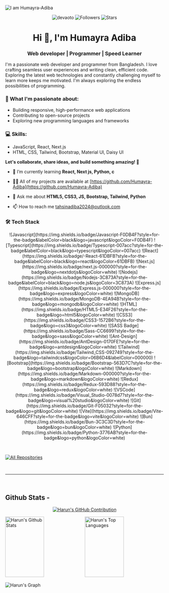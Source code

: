 ![I am Humayra-Adiba](https://github.com/harun181/harun181/raw/main/code.png)


<p align="center">
  <img src="https://komarev.com/ghpvc/?username=Humayra-Adiba&label=Profile%20views&color=0e75b6&style=flat" alt="devaoto" />
  <img src="https://img.shields.io/github/followers/Humayra-Adiba?label=Followers" alt="Followers" />
  <img src="https://img.shields.io/github/stars/Humayra-Adiba?label=Stars" alt="Stars" />
</p>
<h1 align="center">Hi 👋, I'm Humayra Adiba</h1>
<h3 align="center">Web developer | Programmer | Speed Learner</h3>

I'm a passionate web developer and programmer from Bangladesh. I love crafting seamless user experiences and writing clean, efficient code. Exploring the latest web technologies and constantly challenging myself to learn more keeps me motivated. I'm always exploring the endless possibilities of programming.

### 🌟 What I'm passionate about:
- Building responsive, high-performance web applications
- Contributing to open-source projects
- Exploring new programming languages and frameworks

### 💻 Skills:
- JavaScript, React, Next.js
- HTML, CSS, Tailwind, Bootstrap, Material UI, Daisy UI


**Let's collaborate, share ideas, and build something amazing! 🌱**



- 🌱 I’m currently learning **React, Next js, Python, c**

- 👨‍💻 All of my projects are available at [https://github.com/Humayra-Adiba](https://github.com/Humayra-Adiba)



- 💬 Ask me about **HTML5, CSS3, JS, Bootstrap, Tailwind, Python**

- 📫 How to reach me [tahsinadiba2024@outlook.com](mailto:tahsinadiba2024@outlook.com)


### 🛠️ Tech Stack
<p align="center">
![Javascript](https://img.shields.io/badge/Javascript-F0DB4F?style=for-the-badge&labelColor=black&logo=javascript&logoColor=F0DB4F)
![Typescript](https://img.shields.io/badge/Typescript-007acc?style=for-the-badge&labelColor=black&logo=typescript&logoColor=007acc)
![React](https://img.shields.io/badge/-React-61DBFB?style=for-the-badge&labelColor=black&logo=react&logoColor=61DBFB)
![Next.js](https://img.shields.io/badge/next.js-000000?style=for-the-badge&logo=nextdotjs&logoColor=white)
![Nodejs](https://img.shields.io/badge/Nodejs-3C873A?style=for-the-badge&labelColor=black&logo=node.js&logoColor=3C873A)
![Express.js](https://img.shields.io/badge/Express.js-000000?style=for-the-badge&logo=express&logoColor=white)
![MongoDB](https://img.shields.io/badge/MongoDB-4EA94B?style=for-the-badge&logo=mongodb&logoColor=white)
![HTML](https://img.shields.io/badge/HTML5-E34F26?style=for-the-badge&logo=html5&logoColor=white)
![CSS3](https://img.shields.io/badge/CSS3-1572B6?style=for-the-badge&logo=css3&logoColor=white)
![SASS Badge](https://img.shields.io/badge/Sass-CC6699?style=for-the-badge&logo=sass&logoColor=white)
![Ant-Design](https://img.shields.io/badge/AntDesign-0170FE?style=for-the-badge&logo=antdesign&logoColor=white)
![Tailwind](https://img.shields.io/badge/Tailwind_CSS-092749?style=for-the-badge&logo=tailwindcss&logoColor=06B6D4&labelColor=000000)
![Bootstrap](https://img.shields.io/badge/Bootstrap-563D7C?style=for-the-badge&logo=bootstrap&logoColor=white)
![Markdown](https://img.shields.io/badge/Markdown-000000?style=for-the-badge&logo=markdown&logoColor=white)
![Redux](https://img.shields.io/badge/Redux-593D88?style=for-the-badge&logo=redux&logoColor=white)
![VSCode](https://img.shields.io/badge/Visual_Studio-0078d7?style=for-the-badge&logo=visual%20studio&logoColor=white)
![Git](https://img.shields.io/badge/Git-F05032?style=for-the-badge&logo=git&logoColor=white)
![Vite](https://img.shields.io/badge/Vite-646CFF?style=for-the-badge&logo=vite&logoColor=white)
![Bun](https://img.shields.io/badge/Bun-3C3C3D?style=for-the-badge&logo=bun&logoColor=white)
![Python](https://img.shields.io/badge/Python-3776AB?style=for-the-badge&logo=python&logoColor=white)
</p>
<br/>




<p align="left">
  <a href="https://github.com/Humayra-Adiba?tab=repositories" target="_blank"><img alt="All Repositories" title="All Repositories" src="https://img.shields.io/badge/-All%20Repos-2962FF?style=for-the-badge&logo=koding&logoColor=white"/></a>
</p>

<br/>
<hr/>
<br/>

## Github Stats -

<p align="center">
  <a href="https://github.com/Humayra-Adiba">
    <img src="https://github-profile-summary-cards.vercel.app/api/cards/profile-details?username=Humayra-Adiba&theme=radical" alt="Harun's GitHub Contribution"/>
  </a>
</p>

<a> 
    <a href="https://github.com/Humayra-Adiba"><img alt="Harun's Github Stats" src="https://denvercoder1-github-readme-stats.vercel.app/api?username=Humayra-Adiba&show_icons=true&count_private=true&theme=react&border_color=7F3FBF&bg_color=0D1117&title_color=F85D7F&icon_color=F8D866" height="192px" width="49.5%"/></a>
  <a href="https://github.com/Humayra-Adiba"><img alt="Harun's Top Languages" src="https://denvercoder1-github-readme-stats.vercel.app/api/top-langs/?username=Humayra-Adiba&langs_count=8&layout=compact&theme=react&border_color=7F3FBF&bg_color=0D1117&title_color=F85D7F&icon_color=F8D866" height="192px" width="49.5%"/></a>
  <br/>
</a>

![Harun's Graph](https://github-readme-activity-graph.vercel.app/graph?username=Humayra-Adiba&custom_title=Humayra's%20GitHub%20Activity%20Graph&bg_color=0D1117&color=7F3FBF&line=7F3FBF&point=7F3FBF&area_color=FFFFFF&title_color=FFFFFF&area=true)

<br/>

<br/>

